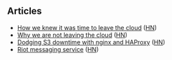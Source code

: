 ## Articles

- [How we knew it was time to leave the cloud](https://about.gitlab.com/2016/11/10/why-choose-bare-metal/) ([HN](https://news.ycombinator.com/item?id=13153031))
- [Why we are not leaving the cloud](https://about.gitlab.com/2017/03/02/why-we-are-not-leaving-the-cloud/) ([HN](https://news.ycombinator.com/item?id=13774929))
- [Dodging S3 downtime with nginx and HAProxy](https://blog.sentry.io/2017/03/01/dodging-s3-downtime-with-nginx-and-haproxy.html) ([HN](https://news.ycombinator.com/item?id=13768066))
- [Riot messaging service](https://engineering.riotgames.com/news/riot-messaging-service) ([HN](https://news.ycombinator.com/item?id=13762172))
